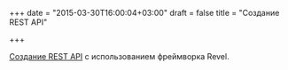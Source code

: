 +++
date = "2015-03-30T16:00:04+03:00"
draft = false
title = "Создание REST API"

+++

<p><a href="http://nilpath.se/building-a-rest-api-in-golang/">Создание REST API</a> с использованием фреймворка Revel.</p>

